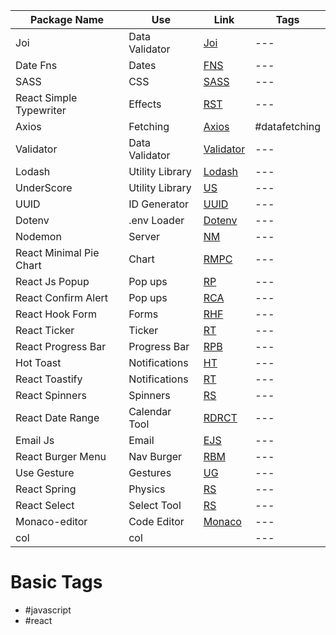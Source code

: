 | Package Name | Use | Link | Tags |
|---|---|---|---| 
| Joi | Data Validator | [Joi](https://www.npmjs.com/package/joi) |---|
| Date Fns | Dates | [FNS](https://www.npmjs.com/package/date-fns)|---|
|SASS | CSS | [SASS](https://www.npmjs.com/package/sass?activeTab=readme#usage) |---|
|React Simple Typewriter | Effects | [RST](https://www.npmjs.com/package/react-simple-typewriter) |---|
|Axios | Fetching | [Axios](https://www.npmjs.com/package/axios) | #datafetching |
|Validator | Data Validator | [Validator](https://www.npmjs.com/package/validator) |---|
|Lodash | Utility Library | [Lodash](https://www.npmjs.com/package/lodash) |---|
|UnderScore | Utility Library | [US](https://www.npmjs.com/package/underscore) |---|
|UUID | ID Generator | [UUID](https://www.npmjs.com/package/uuid) |---|
|Dotenv | .env Loader | [Dotenv](https://www.npmjs.com/package/dotenv) |---|
|Nodemon | Server | [NM](https://www.npmjs.com/package/nodemon) |---|
|React Minimal Pie Chart | Chart | [RMPC](https://www.npmjs.com/package/react-minimal-pie-chart) |---|
|React Js Popup | Pop ups | [RP](https://www.npmjs.com/package/reactjs-popup) |---|
|React Confirm Alert | Pop ups | [RCA](https://www.npmjs.com/package/react-confirm-alert) |---|
|React Hook Form | Forms | [RHF](https://react-hook-form.com/get-started/#Applyvalidation) |---|
|React Ticker | Ticker | [RT](https://www.npmjs.com/package/react-ticker) |---|
|React Progress Bar | Progress Bar | [RPB](https://www.npmjs.com/package/react-step-progress-bar) |---|
|Hot Toast | Notifications | [HT](https://react-hot-toast.com/) |---|
|React Toastify | Notifications | [RT](https://www.npmjs.com/package/react-toastify) |---|
|React Spinners|Spinners|[RS](https://www.npmjs.com/package/react-spinners)|---|
|React Date Range|Calendar Tool|[RDRCT](https://www.npmjs.com/package/react-date-range)|---|
|Email Js|Email|[EJS](https://www.npmjs.com/package/@emailjs/browser)|---|
|React Burger Menu|Nav Burger|[RBM](https://www.npmjs.com/package/react-burger-menu)|---|
|Use Gesture|Gestures|[UG](https://www.npmjs.com/package/@use-gesture/react)|---|
|React Spring|Physics|[RS](https://www.npmjs.com/package/react-spring)|---|
|React Select|Select Tool|[RS](https://www.npmjs.com/package/react-select)|---|
|Monaco-editor|Code Editor|[Monaco](https://www.npmjs.com/package/@monaco-editor/react)|---|
|col|col|[]()|---|



# Basic Tags
- #javascript
- #react